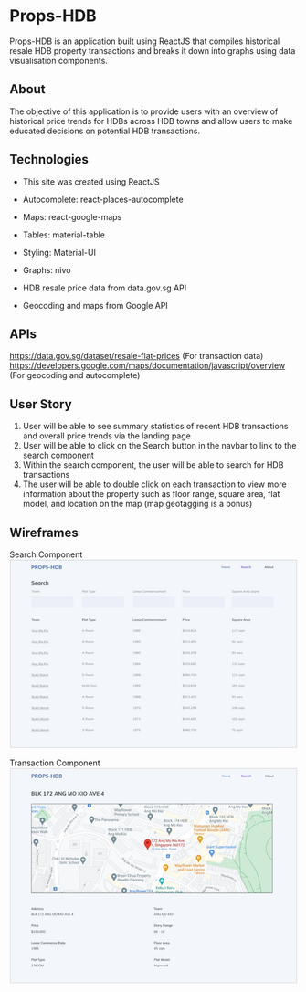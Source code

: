 # Props-HDB
Props-HDB is an application built using ReactJS that compiles historical resale HDB property transactions and breaks it down into graphs using data visualisation components.

## About
The objective of this application is to provide users with an overview of historical price trends for HDBs across HDB towns and allow users to make educated decisions on potential HDB transactions. 

## Technologies
* This site was created using ReactJS

* Autocomplete: react-places-autocomplete
* Maps: react-google-maps
* Tables: material-table
* Styling: Material-UI
* Graphs: nivo

* HDB resale price data from data.gov.sg API
* Geocoding and maps from Google API

## APIs
https://data.gov.sg/dataset/resale-flat-prices (For transaction data)
https://developers.google.com/maps/documentation/javascript/overview (For geocoding and autocomplete)

## User Story
1) User will be able to see summary statistics of recent HDB transactions and overall price trends via the landing page
2) User will be able to click on the Search button in the navbar to link to the search component
3) Within the search component, the user will be able to search for HDB transactions
4) The user will be able to double click on each transaction to view more information about the property such as floor range, square area, flat model, and location on the map (map geotagging is a bonus)

## Wireframes
Search Component
![](src/Images/SearchComponent.jpg)

Transaction Component
![](src/Images/TransactionComponent.jpg)

